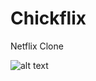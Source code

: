 # Chickflix
Netflix Clone

![alt text](https://github.com/girlswhocodeUCF/Chickflix/blob/main/Chickflix.png)

